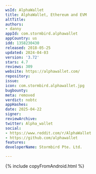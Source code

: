 ```yaml
---
wsId: AlphaWallet
title: AlphaWallet, Ethereum and EVM
altTitle: 
authors:
- danny
appId: com.stormbird.alphawallet
appCountry: us
idd: 1358230430
released: 2018-05-25
updated: 2024-04-03
version: '3.72'
stars: 4.7
reviews: 309
website: https://alphawallet.com/
repository: 
issue: 
icon: com.stormbird.alphawallet.jpg
bugbounty: 
meta: removed
verdict: nobtc
appHashes: 
date: 2025-04-22
signer: 
reviewArchive: 
twitter: Alpha_wallet
social:
- https://www.reddit.com/r/AlphaWallet
- https://github.com/alphawallet
features: 
developerName: Stormbird Pte. Ltd.

---
```


{% include copyFromAndroid.html %}
